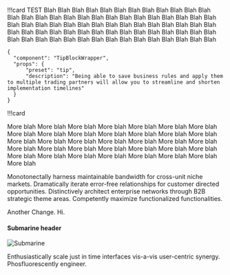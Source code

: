   

!!!card
TEST
Blah Blah Blah Blah Blah Blah Blah Blah Blah Blah Blah Blah Blah Blah Blah Blah Blah Blah Blah Blah Blah Blah Blah Blah Blah Blah Blah Blah Blah Blah Blah Blah Blah Blah Blah Blah Blah Blah Blah Blah Blah Blah Blah Blah Blah Blah Blah Blah Blah Blah Blah Blah Blah Blah Blah Blah Blah Blah Blah Blah Blah Blah Blah Blah Blah Blah Blah Blah Blah Blah Blah Blah

```sps
{
  "component": "TipBlockWrapper",
  "props": {
      "preset": "tip",
      "description": "Being able to save business rules and apply them to multiple trading partners will allow you to streamline and shorten implementation timelines"
  }
}
```

!!!card

More blah More blah More blah More blah More blah More blah More blah More blah More blah More blah More blah More blah More blah More blah More blah More blah More blah More blah More blah More blah More blah More blah More blah More blah More blah More blah More blah More blah More blah More blah More blah More blah More blah More blah More blah More blah

Monotonectally harness maintainable bandwidth for cross-unit niche markets. Dramatically iterate error-free relationships for customer directed opportunities. Distinctively architect enterprise networks through B2B strategic theme areas. Competently maximize functionalized functionalities.

Another Change. Hi.

#### Submarine header

![Submarine](https://goo.gl/PS1pZJ "Sub")

Enthusiastically scale just in time interfaces vis-a-vis user-centric synergy. Phosfluorescently engineer.
